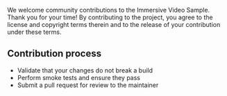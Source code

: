 We welcome community contributions to the Immersive Video Sample. Thank you for your time! By contributing to the project, you agree to the license and copyright terms therein and to the release of your contribution under these terms.

## Contribution process
-  Validate that your changes do not break a build
-  Perform smoke tests and ensure they pass
-  Submit a pull request for review to the maintainer
